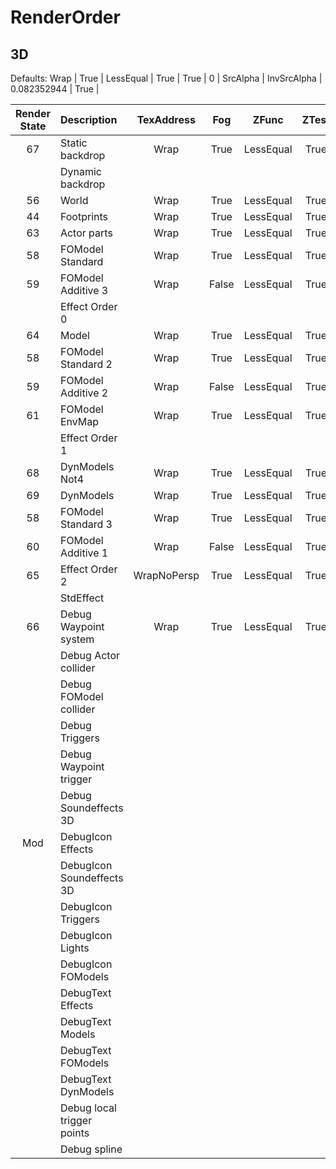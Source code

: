# RenderOrder

## 3D

Defaults: Wrap | True | LessEqual | True | True | 0 | SrcAlpha | InvSrcAlpha | 0.082352944 | True |

| Render State | Description | TexAddress | Fog | ZFunc | ZTest | ZWrite | ZBias | SrcBlend | DestBlend | AlphaRef? | VertexAlpha
|:------------:|:------------|:-:|:-:|:-:|:-:|:-:|:-:|:-:|:-:|:-:|:-:|
| 67 | Static backdrop | Wrap | True | LessEqual | True | True | 0 | SrcAlpha | InvSrcAlpha | 0.082352944 | True |
|    | Dynamic backdrop |
| 56 | World  | Wrap | True | LessEqual | True | True | 0 | One | Zero | 0.082352944 | True |
| 44 | Footprints | Wrap | True | LessEqual | True | False | 1 | SrcAlpha | InvSrcAlpha | 0.082352944 | True |
| 63 | Actor parts | Wrap | True | LessEqual | True | True | 0 | SrcAlpha | InvSrcAlpha | 0.082352944 | True |
| 58 | FOModel Standard | Wrap | True | LessEqual | True | True | 0 | SrcAlpha | InvSrcAlpha | 0.082352944 | True |
| 59 | FOModel Additive 3 | Wrap | False | LessEqual | True | True | 0 | SrcAlpha | One | 0.082352944 | True |
|    | Effect Order 0 |
| 64 | Model | Wrap | True | LessEqual | True | True | 0 | SrcAlpha | InvSrcAlpha | 0 | True |
| 58 | FOModel Standard 2 | Wrap | True | LessEqual | True | True | 0 | SrcAlpha | InvSrcAlpha | 0.082352944 | True |
| 59 | FOModel Additive 2 | Wrap | False | LessEqual | True | True | 0 | SrcAlpha | One | 0.082352944 | True |
| 61 | FOModel EnvMap | Wrap | True | LessEqual | True | False | 1 | SrcAlpha | InvSrcAlpha | 0.082352944 | True |
|    | Effect Order 1 |
| 68 | DynModels Not4 | Wrap | True | LessEqual | True | True | 0 | SrcAlpha | InvSrcAlpha | 0 | True |
| 69 | DynModels | Wrap | True | LessEqual | True | True | 0 | One | Zero | 0.082352944 | True |
| 58 | FOModel Standard 3 | Wrap | True | LessEqual | True | True | 0 | SrcAlpha | InvSrcAlpha | 0.082352944 | True |
| 60 | FOModel Additive 1 | Wrap | False | LessEqual | True | False | 0 | SrcAlpha | One | 0.082352944 | True |
| 65 | Effect Order 2 | WrapNoPersp | True | LessEqual | True | False | 0 | SrcAlpha | InvSrcAlpha | 0 | True |
|    | StdEffect |
| 66 | Debug Waypoint system | Wrap | True | LessEqual | True | True | 0 | SrcAlpha | InvSrcAlpha | 0.082352944 | True |
|    | Debug Actor collider |
|    | Debug FOModel collider |
|    | Debug Triggers |
|    | Debug Waypoint trigger |
|    | Debug Soundeffects 3D |
| Mod | DebugIcon Effects |
|     | DebugIcon Soundeffects 3D |
|     | DebugIcon Triggers |
|     | DebugIcon Lights |
|     | DebugIcon FOModels |
|     | DebugText Effects |
|     | DebugText Models |
|     | DebugText FOModels |
|     | DebugText DynModels |
|     | Debug local trigger points |
|     | Debug spline |